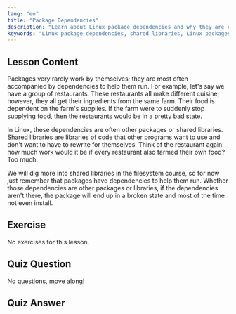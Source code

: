 ```yaml
---
lang: "en"
title: "Package Dependencies"
description: "Learn about Linux package dependencies and why they are crucial for software installation. Understand shared libraries and avoid broken packages. Start your Linux journey!"
keywords: "Linux package dependencies, shared libraries, Linux packages, package management, Linux tutorial, beginner Linux, Linux guide"
---
```


## Lesson Content

Packages very rarely work by themselves; they are most often accompanied by dependencies to help them run. For example, let's say we have a group of restaurants. These restaurants all make different cuisine; however, they all get their ingredients from the same farm. Their food is dependent on the farm's supplies. If the farm were to suddenly stop supplying food, then the restaurants would be in a pretty bad state.

In Linux, these dependencies are often other packages or shared libraries. Shared libraries are libraries of code that other programs want to use and don't want to have to rewrite for themselves. Think of the restaurant again: how much work would it be if every restaurant also farmed their own food? Too much.

We will dig more into shared libraries in the filesystem course, so for now just remember that packages have dependencies to help them run. Whether those dependencies are other packages or libraries, if the dependencies aren't there, the package will end up in a broken state and most of the time not even install.

## Exercise

No exercises for this lesson.

## Quiz Question

No questions, move along!

## Quiz Answer
